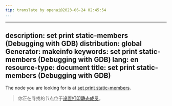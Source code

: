 ```yaml
---
tip: translate by openai@2023-06-24 02:45:54
...
```

---
description: set print static-members (Debugging with GDB)
distribution: global
Generator: makeinfo
keywords: set print static-members (Debugging with GDB)
lang: en
resource-type: document
title: set print static-members (Debugging with GDB)
---

The node you are looking for is at [set print static-members](Print-Settings.html#set-print-static_002dmembers).

> 你正在寻找的节点位于[设置打印静态成员](Print-Settings.html#set-print-static_002dmembers)。
